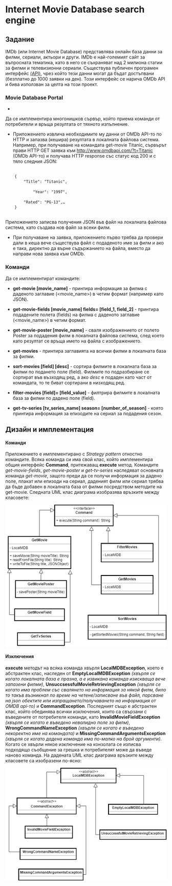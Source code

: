 ﻿# Internet Movie Database search engine



## Задание

IMDb (или Internet Movie Database) представлява онлайн база данни за филми, сериали,
актьори и други. IMDb е най-големият 
сайт за въпросната тематика, като в него се
съхраняват над 2 милиона статии за филми и телевизионни сериали. Съществува
публичен
 програмен интерфейс [(API)](http://www.omdbapi.com/), чрез който тези данни могат да бъдат достъпвани
(безплатно до 1000 заявки на ден).
 Този интерфейс се нарича OMDb API и бива използван за целта на този
проект.



### **Movie Database Portal**
* 
Да се имплементира многонишков сървър, който приема команди от потребители и връща резултата от тяхното изпълнение.

* Приложението извлича необходимите му данни от OMDb API-то по HTTP и запазва
(кешира) резултата в локалната файлова система. 
Например, при получаване на
командата get-movie Titanic, сървърът прави HTTP GET заявка към
http://www.omdbapi.com/?t=Titanic (OMDb API-то)
 и получава HTTP response със
статус код 200 и с тяло следния JSON:



```

	{
		"Title": "Titanic",
		
        	"Year": "1997",

		"Rated": "PG-13",…
	}


```



Приложението записва получения JSON във файл на локалната файлова система, като
създава нов файл за всеки филм.

* При получаване на заявка, приложението първо трябва да провери дали в кеша вече
съществува файл с подаденото име за филм и ако е така, 
директно да върне
съдържанието на файла, вместо да направи нова заявка към OMDb.



### **Команди**

Да се имплементират командите: 

* **get-movie [movie_name]** - принтира информация за филма с даденото
заглавие (<movie_name>) в четим формат (например като JSON).

* **get-movie-fields [movie_name] fields= [field_1, field_2]** - принтира подадените полета (fields) на филма с даденото
заглавие (<movie_name>) в четим формат.

* **get-movie-poster [movie_name]** - сваля
изображението от полето Poster за подадения филм в локалната файлова
система, след което като резултат се връща името на файла с изображението.

* **get-movies** - принтира заглавията на всички филми в локалната база за филми.

* **sort-movies [field] [desc]** - сортира филмите в локалната база за филми по подането поле (field). Филмите по подразбиране се сортират във възходящ ред, а ако *desc* е подаден като част от командата, то те биват сортирани в низходящ ред.

* **filter-movies [field]= [field_value]** - филтрира филмите в локалната база за филми по дадено поле (field).

* **get-tv-series [tv_series_name] season= [number_of_season]** - 
която принтира информация за епизодите на сериал за подадения сезон.




## Дизайн и имплементация

#### Команди
Приложението е имплементирано с *Strategy pattern* отностно командите. Всяка команда си има свой клас, който имплементира
общия интерфейс **Command**, притежаващ **execute** метод. Командите *get-movie-fields*, *get-movie-poster* и *get-tv-series* наследяват
основната команда *get-movie*, защото преди да се получи информация за дадено поле, плакат или епизоди на сериал, даденият филм или
сериал трябва да бъде добавен в локалната база от филми посредством методите на get-movie.
Следната UML клас диаграма изобразява връзките между класовете:
<p align="center">
  <img src ="images/CommandsUMLClassDiagram.jpg" />
</p>


#### Изключения
**execute** методът на всяка команда хвърля **LocalMDBException**, което е абстрактен клас, наследен от **EmptyLocalMDBException** *(хвърля се когато
локалната база е празна, а е извикана команда изискваща вече запазени филми)*, **UnsuccsessfulMovieRetrievingException** *(хвърля се когато има проблем
със свалянето на информация за някой филм, било то такъв възникнал по време на четене/записване във файл, парсване на json обектите или изпращането/получаването 
на информация от OMDB api-то)* и **CommandException**. Последният също е абстрактен клас, който обединява всички изключения, които са свързани с въведените от потребителя
команди, като **InvalidMovieFieldException** *(хвърля се когато е въведено невалидно поле за филм)*, **WrongCommandNameException** *(хвърля се когато е въведено
некоректно име на командата)* и **MissingCommandArgumentsException** *(хвърля се когато дадена команда има по-малко на брой аргументи)*. Когато се хвърли някое изключение
на конзолата се изписва подходящо съобщение за грешка и потребителят може да въведе наново команда.
На дадената UML клас диаграма връзките между класовете са изобразени по-ясно:

<p align="center">
  <img src ="images/ExceptionsUMLClassDiagrams.jpg" />
</p>

